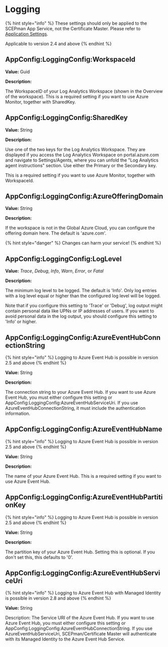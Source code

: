 # Logging

{% hint style="info" %}
These settings should only be applied to the SCEPman App Service, not the Certificate Master. Please refer to [Application Settings](../).

Applicable to version 2.4 and above
{% endhint %}

## AppConfig:LoggingConfig:WorkspaceId

**Value:** Guid

**Description:**

The WorkspaceID of your Log Analytics Workspace (shown in the Overview of the workspace). This is a required setting if you want to use Azure Monitor, together with SharedKey.

## AppConfig:LoggingConfig:SharedKey

**Value:** String

**Description:**

Use one of the two keys for the Log Analytics Workspace. They are displayed if you access the Log Analytics Workspace on portal.azure.com and navigate to Settings/Agents, where you can unfold the "Log Analytics agent instructions" section. Use either the Primary or the Secondary key.

This is a required setting if you want to use Azure Monitor, together with WorkspaceId.

## AppConfig:LoggingConfig:AzureOfferingDomain

**Value:** String

**Description:**

If the workspace is not in the Global Azure Cloud, you can configure the offering domain here. The default is 'azure.com'.

{% hint style="danger" %}
Changes can harm your service!
{% endhint %}

## AppConfig:LoggingConfig:LogLevel

**Value:** _Trace_, _Debug_, _Info_, _Warn_, _Error_, or _Fatal_

**Description:**

The minimum log level to be logged. The default is 'Info'. Only log entries with a log level equal or higher than the configured log level will be logged.

Note that if you configure this setting to 'Trace' or 'Debug', log output might contain personal data like UPNs or IP addresses of users. If you want to avoid personal data in the log output, you should configure this setting to 'Info' or higher.

## AppConfig:LoggingConfig:AzureEventHubConnectionString

{% hint style="info" %}
Logging to Azure Event Hub is possible in version 2.5 and above
{% endhint %}

**Value:** String

**Description:**

The connection string to your Azure Event Hub. If you want to use Azure Event Hub, you must either configure this setting or AppConfig:LoggingConfig:AzureEventHubServiceUri. If you use AzureEventHubConnectionString, it must include the authentication information.

## AppConfig:LoggingConfig:AzureEventHubName

{% hint style="info" %}
Logging to Azure Event Hub is possible in version 2.5 and above
{% endhint %}

**Value:** String

**Description:**

The name of your Azure Event Hub. This is a required setting if you want to use Azure Event Hub.

## AppConfig:LoggingConfig:AzureEventHubPartitionKey

{% hint style="info" %}
Logging to Azure Event Hub is possible in version 2.5 and above
{% endhint %}

**Value:** String

**Description:**

The partition key of your Azure Event Hub. Setting this is optional. If you don't set this, this defaults to '0'.

## AppConfig:LoggingConfig:AzureEventHubServiceUri

{% hint style="info" %}
Logging to Azure Event Hub with Managed Identity is possible in version 2.8 and above
{% endhint %}

**Value:** String

Description: The Service URI of the Azure Event Hub. If you want to use Azure Event Hub, you must either configure this setting or AppConfig:LoggingConfig:AzureEventHubConnectionString. If you use AzureEventHubServiceUri, SCEPman/Certificate Master will authenticate with its Managed Identity to the Azure Event Hub Service.
